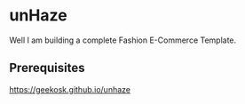 # unHaze
Well I am building a complete Fashion E-Commerce Template.
## Prerequisites
https://geekosk.github.io/unhaze
